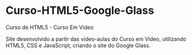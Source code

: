 # Curso-HTML5-Google-Glass
  Curso de HTML5 - Curso Em Video

Site desenvolvido a partir das video-aulas do Curso em Video, utilizando HTML5, CSS e JavaScript, criando o site do Google Glass. 


